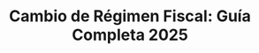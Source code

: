 ---
title: "Cambio de Régimen Fiscal: Guía Completa 2025"
description: "Todo lo que necesitas saber sobre el proceso de cambio de régimen fiscal, requisitos y plazos."
lastUpdated: 2025-07-10
heroImage: "/images/info/cambio-regimen-fiscal.jpg"
badge: "ACTUALIZADO 2025"
seoKeywords: ["cambio régimen fiscal", "RESICO", "régimen general", "SAT"]
mainCta:
  text: "Contratar Servicio de Cambio de Régimen"
  url: "/servicios/cambio-regimen-fiscal"
secondaryCta:
  text: "Agendar Asesoría Gratuita"
  url: "/contacto?tema=cambio-regimen"
toc: true
sections:
  - title: "¿Qué es un cambio de régimen fiscal?"
    content: "Contenido de la sección en formato Markdown..."
    image: "/images/info/seccion1.jpg"
    callout:
      type: "info"
      title: "Importante"
      content: "Información destacada sobre este tema"
requirements:
  - "Requisito 1"
  - "Requisito 2"
 
timeline:
  - title: "Paso 1"
    description: "Descripción del paso"
    duration: "1-2 días"
faqs:
  - question: "Pregunta frecuente 1"
    answer: "Respuesta a la pregunta 1"
relatedServices:
  - "inscripcion-rfc"
  - "declaraciones-mensuales"
relatedInfo:
  - "diferencias-regimenes-fiscales"
  - "obligaciones-fiscales-2025"
downloadables:
  - title: "Checklist para Cambio de Régimen"
    description: "Lista de verificación completa"
    fileUrl: "/downloads/checklist-cambio-regimen.pdf"
    fileType: "PDF"
authorInfo:
  name: "C.P. Miguel Hernández"
  title: "Director de Servicios Fiscales"
  bio: "Contador Público con 15 años de experiencia..."
  avatar: "/images/team/miguel-hernandez.jpg"
---